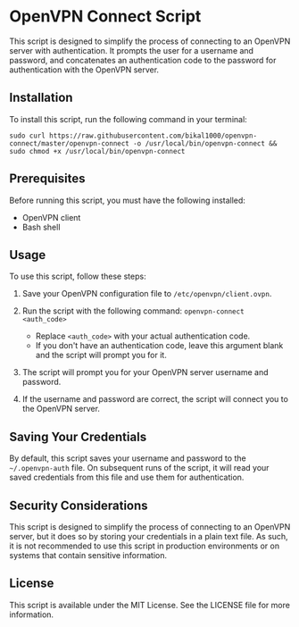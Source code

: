 # OpenVPN Connect Script

This script is designed to simplify the process of connecting to an OpenVPN server with authentication. It prompts the user for a username and password, and concatenates an authentication code to the password for authentication with the OpenVPN server.

## Installation

To install this script, run the following command in your terminal:

```shell
sudo curl https://raw.githubusercontent.com/bikal1000/openvpn-connect/master/openvpn-connect -o /usr/local/bin/openvpn-connect && sudo chmod +x /usr/local/bin/openvpn-connect
```

## Prerequisites

Before running this script, you must have the following installed:

- OpenVPN client
- Bash shell

## Usage

To use this script, follow these steps:

1. Save your OpenVPN configuration file to `/etc/openvpn/client.ovpn`.

2. Run the script with the following command: `openvpn-connect <auth_code>`
   - Replace `<auth_code>` with your actual authentication code.
   - If you don't have an authentication code, leave this argument blank and the script will prompt you for it.

3. The script will prompt you for your OpenVPN server username and password.

4. If the username and password are correct, the script will connect you to the OpenVPN server.

## Saving Your Credentials

By default, this script saves your username and password to the `~/.openvpn-auth` file. On subsequent runs of the script, it will read your saved credentials from this file and use them for authentication.

## Security Considerations

This script is designed to simplify the process of connecting to an OpenVPN server, but it does so by storing your credentials in a plain text file. As such, it is not recommended to use this script in production environments or on systems that contain sensitive information.

## License
This script is available under the MIT License. See the LICENSE file for more information.